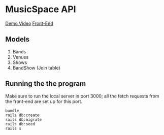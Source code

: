 # MusicSpace API

[Demo Video](https://www.youtube.com/watch?v=jox1A4WOzlU)
[Front-End](https://github.com/donkeywaffles/musicSpaceFrontend)

## Models
1. Bands
2. Venues
3. Shows
4. BandShow (Join table)

## Running the the program

Make sure to run the local server in port 3000; all the fetch requests from the front-end are set up for this port. 

```
bundle
rails db:create
rails db:migrate
rails db:seed
rails s
```
